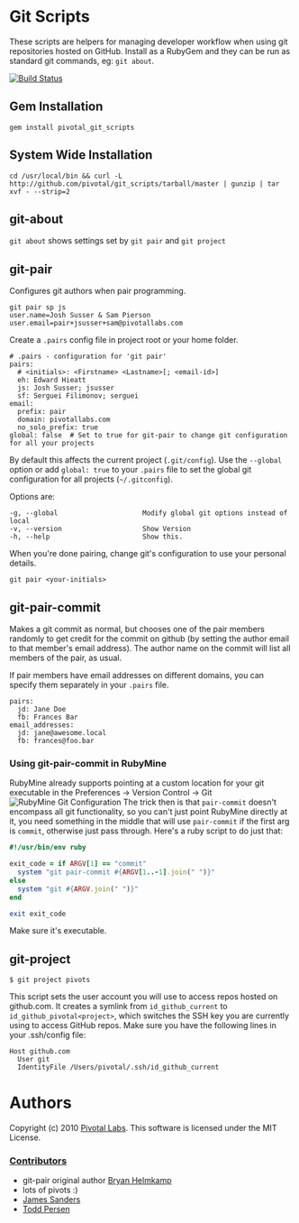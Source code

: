 # Git Scripts

These scripts are helpers for managing developer workflow when using git repositories hosted on GitHub.  Install as a RubyGem and they can be run as standard git commands, eg: `git about`.

[![Build Status](https://img.shields.io/travis/pivotal/git_scripts.svg)](https://travis-ci.org/pivotal/git_scripts)

## Gem Installation

    gem install pivotal_git_scripts

## System Wide Installation

    cd /usr/local/bin && curl -L http://github.com/pivotal/git_scripts/tarball/master | gunzip | tar xvf - --strip=2

## git-about

`git about` shows settings set by `git pair` and `git project`

## git-pair

Configures git authors when pair programming.

    git pair sp js
    user.name=Josh Susser & Sam Pierson
    user.email=pair+jsusser+sam@pivotallabs.com


Create a `.pairs` config file in project root or your home folder.

    # .pairs - configuration for 'git pair'
    pairs:
      # <initials>: <Firstname> <Lastname>[; <email-id>]
      eh: Edward Hieatt
      js: Josh Susser; jsusser
      sf: Serguei Filimonov; serguei
    email:
      prefix: pair
      domain: pivotallabs.com
      no_solo_prefix: true
    global: false  # Set to true for git-pair to change git configuration for all your projects


By default this affects the current project (`.git/config`).
Use the `--global` option or add `global: true` to your `.pairs` file to set the global git configuration for all projects (`~/.gitconfig`).

Options are:

    -g, --global                     Modify global git options instead of local
    -v, --version                    Show Version
    -h, --help                       Show this.
    
When you're done pairing, change git's configuration to use your personal details.

    git pair <your-initials>

## git-pair-commit

Makes a git commit as normal, but chooses one of the pair members randomly to get credit for the commit on github (by setting the author email to that member's email address). The author name on the commit will list all members of the pair, as usual.

If pair members have email addresses on different domains, you can specify them separately in your `.pairs` file.

    pairs:
      jd: Jane Doe
      fb: Frances Bar
    email_addresses:
      jd: jane@awesome.local
      fb: frances@foo.bar

### Using git-pair-commit in RubyMine
RubyMine already supports pointing at a custom location for your git executable in the Preferences -> Version Control -> Git
![RubyMine Git Configuration](http://i.imgur.com/hTHkdeA.png)
The trick then is that `pair-commit` doesn't encompass all git functionality, so you can't just point RubyMine directly at it, you need something in the middle that will use `pair-commit` if the first arg is `commit`, otherwise just pass through. Here's a ruby script to do just that:
```ruby
#!/usr/bin/env ruby

exit_code = if ARGV[1] == "commit"
  system "git pair-commit #{ARGV[1..-1].join(" ")}"
else
  system "git #{ARGV.join(" ")}"
end

exit exit_code
```
Make sure it's executable.

## git-project

    $ git project pivots

This script sets the user account you will use to access repos hosted on github.com.  It creates a symlink from `id_github_current` to `id_github_pivotal<project>`, which switches the SSH key you are currently using to access GitHub repos.  Make sure you have the following lines in your .ssh/config file:

    Host github.com
      User git
      IdentityFile /Users/pivotal/.ssh/id_github_current

Authors
====
Copyright (c) 2010 [Pivotal Labs](http://pivotallabs.com). This software is licensed under the MIT License.

### [Contributors](https://github.com/pivotal/git_scripts/contributors)
 - git-pair original author [Bryan Helmkamp](http://brynary.com)
 - lots of pivots :)
 - [James Sanders](https://github.com/jsanders)
 - [Todd Persen](https://github.com/toddboom)
